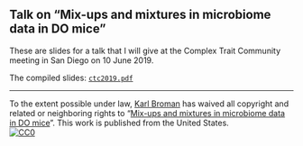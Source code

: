 ## Talk on &ldquo;Mix-ups and mixtures in microbiome data in DO mice&rdquo;

These are slides for a talk that I will give at the Complex Trait
Community meeting in San Diego on 10 June 2019.

The compiled slides:
[`ctc2019.pdf`](https://www.biostat.wisc.edu/~kbroman/presentations/ctc2019.pdf)

---

To the extent possible under law,
[Karl Broman](https://github.com/kbroman) has waived all copyright and
related or neighboring rights to
&ldquo;[Mix-ups and mixtures in microbiome data in DO mice](https://github.com/kbroman/Talk_CTC2019)&rdquo;.
This work is published from the United States.
<br/>
[![CC0](http://i.creativecommons.org/p/zero/1.0/88x31.png)](http://creativecommons.org/publicdomain/zero/1.0/)
